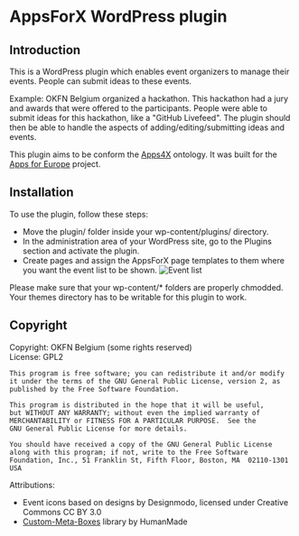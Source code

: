 AppsForX WordPress plugin
========

Introduction
------------

This is a WordPress plugin which enables event organizers to manage their events.
People can submit ideas to these events.

Example: OKFN Belgium organized a hackathon. This hackathon had a jury and awards that were offered to the participants. 
People were able to submit ideas for this hackathon, like a "GitHub Livefeed". 
The plugin should then be able to handle the aspects of adding/editing/submitting ideas and events.

This plugin aims to be conform the [Apps4X](https://github.com/mmlab/apps4eu-vocabulary/) ontology.
It was built for the [Apps for Europe](http://appsforeurope.eu/) project.

Installation
------------

To use the plugin, follow these steps:
 * Move the plugin/ folder inside your wp-content/plugins/ directory. 
 * In the administration area of your WordPress site, go to the Plugins section and activate the plugin.
 * Create pages and assign the AppsForX page templates to them where you want the event list to be shown.
   ![Event list](http://i.imgur.com/ye9YOQc.png)
 
Please make sure that your wp-content/* folders are properly chmodded. 
Your themes directory has to be writable for this plugin to work.

Copyright
---------

Copyright: OKFN Belgium (some rights reserved)  
License: GPL2

    This program is free software; you can redistribute it and/or modify
    it under the terms of the GNU General Public License, version 2, as 
    published by the Free Software Foundation.
  
    This program is distributed in the hope that it will be useful,
    but WITHOUT ANY WARRANTY; without even the implied warranty of
    MERCHANTABILITY or FITNESS FOR A PARTICULAR PURPOSE.  See the
    GNU General Public License for more details.
  
    You should have received a copy of the GNU General Public License
    along with this program; if not, write to the Free Software
    Foundation, Inc., 51 Franklin St, Fifth Floor, Boston, MA  02110-1301  USA

Attributions:
 * Event icons based on designs by Designmodo, licensed under Creative Commons CC BY 3.0
 * [Custom-Meta-Boxes](https://github.com/humanmade/Custom-Meta-Boxes) library by HumanMade
